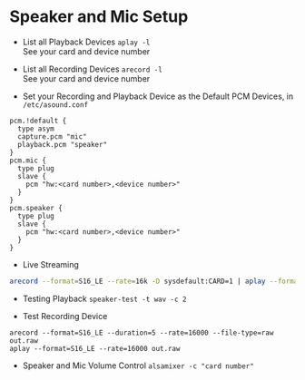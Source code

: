 # Speaker and Mic Setup

- List all Playback Devices `aplay -l`  
  See your card and device number

- List all Recording Devices `arecord -l`  
    See your card and device number

- Set your Recording and Playback Device as the Default PCM Devices, in `/etc/asound.conf`  

```
pcm.!default {
  type asym
  capture.pcm "mic"
  playback.pcm "speaker"
}
pcm.mic {
  type plug
  slave {
    pcm "hw:<card number>,<device number>"
  }
}
pcm.speaker {
  type plug
  slave {
    pcm "hw:<card number>,<device number>"
  }
}
```

- Live Streaming  

```BASH
arecord --format=S16_LE --rate=16k -D sysdefault:CARD=1 | aplay --format=S16_LE --rate=16000
```

- Testing Playback `speaker-test -t wav -c 2`

- Test Recording Device  

```
arecord --format=S16_LE --duration=5 --rate=16000 --file-type=raw out.raw
aplay --format=S16_LE --rate=16000 out.raw
```

- Speaker and Mic Volume Control `alsamixer -c "card number"`
